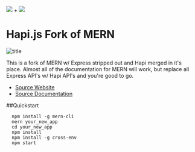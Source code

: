 ![](http://res.cloudinary.com/hashnode/image/upload/w_200/v1455647564/static_imgs/mern/imgs/favicon-mern.png) + <img src="https://raw.github.com/hapijs/hapi/master/images/hapi.png" />

# Hapi.js Fork of MERN
![title](https://travis-ci.org/Hashnode/mern-starter.svg?branch=master)

This is a fork of MERN w/ Express stripped out and Hapi merged in it's place. Almost all of the documentation for MERN will work, but replace all Express API's w/ Hapi API's and you're good to go.

- [Source Website](http://mern.io)
- [Source Documentation](http://mern.io/documentation.html)

##Quickstart

```
  npm install -g mern-cli
  mern your_new_app
  cd your_new_app
  npm install
  npm install -g cross-env
  npm start
```


